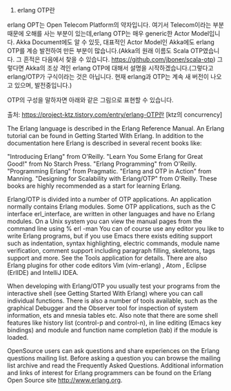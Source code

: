 1. erlang OTP란

erlang OPT는 Open Telecom Platform의 약자입니다. 
여기서 Telecom이라는 부분 때문에 오해를 사는 부분이 있는데,erlang OTP는 매우 generic한 Actor Model입니다. Akka Document에도 알 수 있듯, 대표적인 Actor Model인 Akka에도 erlang OTP를 계승 발전하여 만든 부분이 많습니다.(Akka의 원래 이름도 Scala OTP였습니다. 그 흔적은 다음에서 찾을 수 있습니다. https://github.com/jboner/scala-otp) 그렇다면 Akka의 조상 격인 erlang OTP에 대해서 설명을 시작하겠습니다.(그렇다고 erlang/OTP가 구식이라는 것은 아닙니다. 현재 erlang과 OTP는 계속 새 버전이 나오고 있으며, 발전중입니다.)

OTP의 구성을 말하자면 아래와 같은 그림으로 표현할 수 있습니다.



출처: https://project-ktz.tistory.com/entry/erlang-OTP란 [ktz의 concurrency]


The Erlang language is described in the Erlang Reference Manual. An Erlang tutorial can be found in Getting Started With Erlang.
In addition to the documentation here Erlang is described in several recent books like:

"Introducing Erlang" from O'Reilly.
"Learn You Some Erlang for Great Good!" from No Starch Press.
"Erlang Programming" from O'Reilly.
"Programming Erlang" from Pragmatic.
"Erlang and OTP in Action" from Manning.
"Designing for Scalability with Erlang/OTP" from O'Reilly.
These books are highly recommended as a start for learning Erlang.

Erlang/OTP is divided into a number of OTP applications. An application normally contains Erlang modules. Some OTP applications, such as the C interface erl_interface, are written in other languages and have no Erlang modules.
On a Unix system you can view the manual pages from the command line using
    % erl -man <module>
You can of course use any editor you like to write Erlang programs, but if you use Emacs there exists editing support such as indentation, syntax highlighting, electric commands, module name verification, comment support including paragraph filling, skeletons, tags support and more. See the Tools application for details.
There are also Erlang plugins for other code editors Vim (vim-erlang) , Atom , Eclipse (ErlIDE) and IntelliJ IDEA.

When developing with Erlang/OTP you usually test your programs from the interactive shell (see Getting Started With Erlang) where you can call individual functions. There is also a number of tools available, such as the graphical Debugger and the Observer tool for inspection of system information, ets and mnesia tables etc.
Also note that there are some shell features like history list (control-p and control-n), in line editing (Emacs key bindings) and module and function name completion (tab) if the module is loaded.

OpenSource users can ask questions and share experiences on the Erlang questions mailing list.
Before asking a question you can browse the mailing list archive and read the Frequently Asked Questions.
Additional information and links of interest for Erlang programmers can be found on the Erlang Open Source site http://www.erlang.org.
